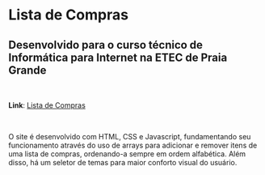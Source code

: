 # Lista de Compras
## Desenvolvido para o curso técnico de Informática para Internet na ETEC de Praia Grande
&nbsp;

**Link**: [Lista de Compras](vercel.app)

&nbsp;

O site é desenvolvido com HTML, CSS e Javascript, fundamentando seu funcionamento através do uso de arrays para adicionar e remover itens de uma lista de compras, ordenando-a sempre em ordem alfabética. Além disso, há um seletor de temas para maior conforto visual do usuário.